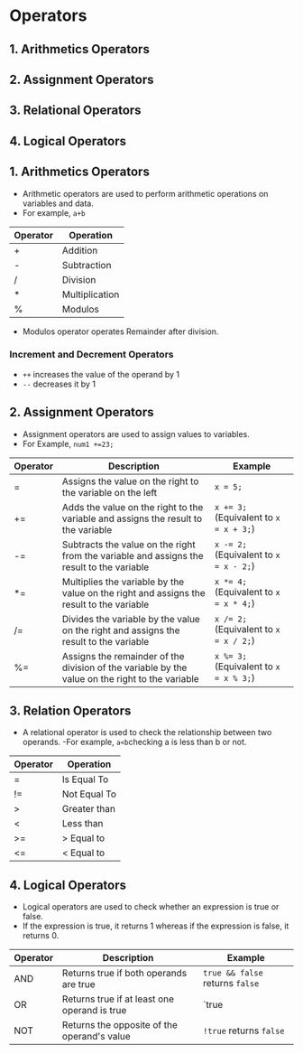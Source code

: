 # Operators
## 1. Arithmetics Operators
## 2. Assignment Operators
## 3. Relational Operators
## 4. Logical Operators

## 1. Arithmetics Operators
- Arithmetic operators are used to perform arithmetic operations on variables and data. 
- For example, `a+b`

| Operator | Operation    |
| -------- | ------------ |
| +        | Addition     |
| -        | Subtraction  |
| /        | Division     |
| *        | Multiplication|
| %        | Modulos      |
- Modulos operator operates Remainder after division.
### Increment and Decrement Operators
- `++` increases the value of the operand by 1
- `--` decreases it by 1

## 2. Assignment Operators
- Assignment operators are used to assign values to variables.
- For Example, `num1 +=23;`

| Operator    | Description                              | Example              |
|-------------|------------------------------------------|----------------------|
| =           | Assigns the value on the right to the variable on the left | `x = 5;` |
| +=          | Adds the value on the right to the variable and assigns the result to the variable | `x += 3;` (Equivalent to `x = x + 3;`) |
| -=          | Subtracts the value on the right from the variable and assigns the result to the variable | `x -= 2;` (Equivalent to `x = x - 2;`) |
| *=          | Multiplies the variable by the value on the right and assigns the result to the variable | `x *= 4;` (Equivalent to `x = x * 4;`) |
| /=          | Divides the variable by the value on the right and assigns the result to the variable | `x /= 2;` (Equivalent to `x = x / 2;`) |
| %=          | Assigns the remainder of the division of the variable by the value on the right to the variable | `x %= 3;` (Equivalent to `x = x % 3;`) |


## 3. Relation Operators
- A relational operator is used to check the relationship between two operands. 
-For example, `a<b`checking a is less than b or not.

| Operator  | Operation    |
| --------- | ------------ |
| =         | Is Equal To  |
| !=        | Not Equal To |
| >         | Greater than |
| <         | Less than    |
| >=        | > Equal to   |
| <=        | < Equal to   |

## 4. Logical Operators
- Logical operators are used to check whether an expression is true or false.
- If the expression is true, it returns 1 whereas if the expression is false, it returns 0.

| Operator | Description           | Example  |
|----------|-----------------------|----------|
| AND      | Returns true if both operands are true | `true && false` returns `false` |
| OR       | Returns true if at least one operand is true | `true || false` returns `true` |
| NOT      | Returns the opposite of the operand's value | `!true` returns `false` |

